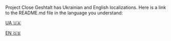 Project Close Geshtalt has Ukrainian and English localizations. Here is a link to the README.md file in the language you understand:

[UA :ukraine:](README.ua.md)

[EN :uk:](README.en.md)